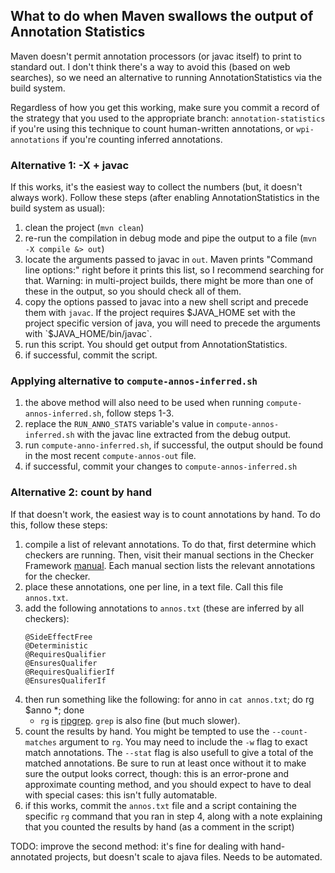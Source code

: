 ## What to do when Maven swallows the output of Annotation Statistics

Maven doesn't permit annotation processors (or javac itself) to print to
standard out. I don't think there's a way to avoid this (based on web searches),
so we need an alternative to running AnnotationStatistics via the build system.

Regardless of how you get this working, make sure you commit a record of the strategy
that you used to the appropriate branch: `annotation-statistics` if you're using this
technique to count human-written annotations, or `wpi-annotations` if you're counting
inferred annotations. 

### Alternative 1: -X + javac

If this works, it's the easiest way to collect the numbers (but, it doesn't always
work). Follow these steps (after enabling AnnotationStatistics in the build system as usual):
1. clean the project (`mvn clean`)
2. re-run the compilation in debug mode and pipe the output to a file (`mvn -X compile &> out`)
3. locate the arguments passed to javac in `out`. Maven prints "Command line options:" right before it prints
this list, so I recommend searching for that. Warning: in multi-project builds, there might be more than one
of these in the output, so you should check all of them.
4. copy the options passed to javac into a new shell script and precede them with `javac`. If the project requires $JAVA_HOME set with the project specific version of java, you will need to precede the arguments with `$JAVA_HOME/bin/javac`.
5. run this script. You should get output from AnnotationStatistics.
6. if successful, commit the script.

### Applying alternative to `compute-annos-inferred.sh`
1. the above method will also need to be used when running `compute-annos-inferred.sh`, follow steps 1-3.  
2. replace the `RUN_ANNO_STATS` variable's value in `compute-annos-inferred.sh` with the javac line extracted from the debug output.
3. run `compute-anno-inferred.sh`, if successful, the output should be found in the most recent `compute-annos-out` file. 
4. if successful, commit your changes to `compute-annos-inferred.sh`

### Alternative 2: count by hand

If that doesn't work, the easiest way is to count annotations by hand. To do this, follow these steps:
1. compile a list of relevant annotations. To do that, first determine which checkers are running. Then,
visit their manual sections in the Checker Framework [manual](checkerframework.org/manual). Each manual
section lists the relevant annotations for the checker.
2. place these annotations, one per line, in a text file. Call this file `annos.txt`.
3. add the following annotations to `annos.txt` (these are inferred by all checkers):
   ```@Pure
   @SideEffectFree
   @Deterministic
   @RequiresQualifier
   @EnsuresQualifer
   @RequiresQualifierIf
   @EnsuresQualiferIf
   ```
4. then run something like the following: for anno in `cat annos.txt`; do rg $anno *; done
   * `rg` is [ripgrep](https://github.com/BurntSushi/ripgrep). `grep` is also fine (but much slower).
5. count the results by hand. You might be tempted to use the `--count-matches` argument to `rg`. 
You may need to include the `-w` flag to exact match annotations. The `--stat` flag is also usefull
to give a total of the matched annotations. 
Be sure to run at least once without it to make sure the output looks correct, though: this is
an error-prone and approximate counting method, and you should expect to have to deal with special
cases: this isn't fully automatable.
6. if this works, commit the `annos.txt` file and a script containing the specific `rg` command
that you ran in step 4, along with a note explaining that you counted the results by hand (as a comment
in the script)

TODO: improve the second method: it's fine for dealing with hand-annotated projects, but doesn't
scale to ajava files. Needs to be automated.
